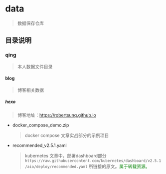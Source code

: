 # data

> 数据保存仓库

## 目录说明

### qing

> 本人数据文件目录

#### blog

> 博客相关数据

##### hexo

> 博客地址：https://robertsunq.github.io

+ docker_compose_demo.zip

  > docker compose 文章实战部分的示例项目

+ recommended_v2.5.1.yaml

  > kubernetes 文章中，部署dashboard部分 `https://raw.githubusercontent.com/kubernetes/dashboard/v2.5.1/aio/deploy/recommended.yaml` 所链接的原文。<font color="green">属于转载资源。</font>

